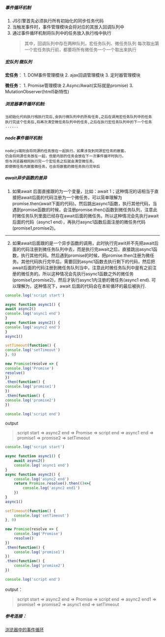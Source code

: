 


##### 事件循环机制
1. JS引擎首先必须执行所有初始化的同步任务代码
2. 当触发事件时，事件管理模块会将对应的其放入回调队列中
3. 通过事件循环机制将队列中的任务放入执行栈中执行
    > 其中，回调队列中存在两种队列，宏任务队列、微任务队列
     每次取出第一个宏任务执行前，都要将所有微任务一个一个取出来执行

##### 宏队列 微队列
**宏任务**：
    1.  DOM事件管理模块
    2. ajax回调管理模块
    3. 定时器管理模块

**微任务**：
    1. Promise管理模块
    2.Async/Await(实际就是promise)
    3. MutationObserver(html5新特性)

##### 浏览器事件循环机制:
    当初始化代码执行栈执行完后,会执行微队列中的所有任务,之后在调用宏任务队列中的任务
    执行完这个任务后,将再次清空微任务队列中的任务,之后在执行宏任务队列中的下一个任务
    ......

##### node事件循环机制: 
    nodejs端则会将同源的任务放在一起执行，如果涉及到同源宏任务的嵌套，
    仍会将同源任务放在一起，但是内部的任务会放在下一次事件循环时执行。
    但与浏览器相同执行完一个宏任务之后就会清空微任务，
    即使微任务内嵌套微任务，也会将嵌套的微任务执行完毕后

##### await异步函数的差异
1. 如果await 后面直接跟的为一个变量，比如：await 1；这种情况的话相当于直接把await后面的代码注册为一个微任务，可以简单理解为promise.then(await下面的代码)。然后跳出async1函数，执行其他代码，当遇到promise函数的时候，会注册promise.then()函数到微任务队列，注意此时微任务队列里面已经存在await后面的微任务。所以这种情况会先执行await后面的代码（async1 end），再执行async1函数后面注册的微任务代码(promise1,promise2)。
--------------------------- 
2. 如果await后面跟的是一个异步函数的调用，此时执行完awit并不先把await后面的代码注册到微任务队列中去，而是执行完await之后，直接跳出async1函数，执行其他代码。然后遇到promise的时候，把promise.then注册为微任务。其他代码执行完毕后，需要回到async1函数去执行剩下的代码，然后把await后面的代码注册到微任务队列当中，注意此时微任务队列中是有之前注册的微任务的。所以这种情况会先执行async1函数之外的微任务(promise1,promise2)，然后才执行async1内注册的微任务(async1 end). 可以理解为，这种情况下，await 后面的代码会在本轮循环的最后被执行. 

``` javascript
console.log('script start')
 
async function async1() {
await async2()
console.log('async1 end')
}
async function async2() {
console.log('async2 end')
}
async1()
 
setTimeout(function() {
console.log('setTimeout')
}, 0)
 
new Promise(resolve => {
console.log('Promise')
resolve()
})
.then(function() {
console.log('promise1')
})
.then(function() {
console.log('promise2')
})
 
console.log('script end')
```
output 
>  script start => async2 end => Promise => script end => async1 end => promise1 => promise2 => setTimeout

``` javascript
console.log('script start')
 
async function async1() {
    await async2()
    console.log('async1 end')
}
async function async2() {
    console.log('async2 end')
    return Promise.resolve().then(()=>{
        console.log('async2 end1')
    })
}
async1()
 
setTimeout(function() {
    console.log('setTimeout')
}, 0)
 
new Promise(resolve => {
    console.log('Promise')
    resolve()
})
.then(function() {
    console.log('promise1')
})
.then(function() {
    console.log('promise2')
})
 
console.log('script end')
```
output： 
> script start => async2 end => Promise => script end => async2 end1 => promise1 => promise2 => async1 end => setTimeout


##### 参考连接：
[浏览器中的事件循环](https://blog.csdn.net/LuckyWinty/article/details/104765786/)